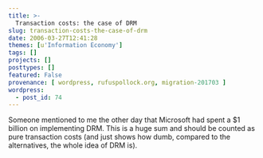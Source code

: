 ```yaml
---
title: >-
  Transaction costs: the case of DRM
slug: transaction-costs-the-case-of-drm
date: 2006-03-27T12:41:28
themes: [u'Information Economy']
tags: []
projects: []
posttypes: []
featured: False
provenance: [ wordpress, rufuspollock.org, migration-201703 ]
wordpress:
  - post_id: 74
---
```


Someone mentioned to me the other day that Microsoft had spent a $1 billion on implementing DRM. This is a huge sum and should be counted as pure transaction costs (and just shows how dumb, compared to the alternatives, the whole idea of DRM is).

